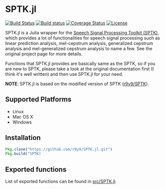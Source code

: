 # SPTK.jl

[![Build Status](https://travis-ci.org/r9y9/SPTK.jl.svg?branch=master)](https://travis-ci.org/r9y9/SPTK.jl)
[![Build status](https://ci.appveyor.com/api/projects/status/a1byruqq7l19puu3/branch/master?svg=true)](https://ci.appveyor.com/project/r9y9/sptk-jl/branch/master)
[![Coverage Status](https://coveralls.io/repos/r9y9/SPTK.jl/badge.svg)](https://coveralls.io/r/r9y9/SPTK.jl)
[![License](http://img.shields.io/badge/license-MIT-brightgreen.svg?style=flat)](LICENSE.md)

SPTK.jl is a Julia wrapper for the [Speech Signal Processing Toolkit (SPTK)](http://sp-tk.sourceforge.net/), which provides a lot of functionalities for speech signal processing such as linear prediction analysis, mel-cepstrum analysis, generalized cepstrum analysis and mel-generalized cepstrum analysis to name a few. See the original project page for more details.

Functions that SPTK.jl provides are basically same as the SPTK, so if you are new to SPTK, please take a look at the original documentation first (I think it's well written) and then use SPTK.jl for your need.

**NOTE**: SPTK.jl is based on the modified version of SPTK ([r9y9/SPTK](https://github.com/r9y9/SPTK)).

## Supported Platforms

- Linux
- Mac OS X
- Windows

## Installation

```julia
Pkg.clone("https://github.com/r9y9/SPTK.jl.git")
Pkg.build("SPTK)
```

## Exported functions

List of exported functions can be found in [src/SPTK.jl](src/SPTK.jl).
